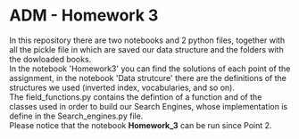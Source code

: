 # ADM - Homework 3

In this repository there are two notebooks and 2 python files, together with all the pickle file in which are saved our data structure and the folders with the dowloaded books. \
In the notebook 'Homework3' you can find the solutions of each point of the assignment, in the notebook 'Data strutcure' there are the definitions of the structures we used (inverted index, vocabularies, and so on). \
The field_functions.py contains the defintion of a function and of the classes used in order to build our Search Engines, whose implementation is define in the Search_engines.py file. \
Please notice that the notebook **Homework_3** can be run since Point 2.
